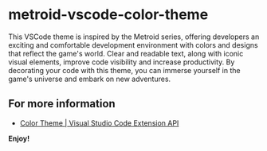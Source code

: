 # metroid-vscode-color-theme

This VSCode theme is inspired by the Metroid series, offering developers an exciting and comfortable development environment with colors and designs that reflect the game's world. Clear and readable text, along with iconic visual elements, improve code visibility and increase productivity. By decorating your code with this theme, you can immerse yourself in the game's universe and embark on new adventures.

## For more information

* [Color Theme \| Visual Studio Code Extension API](https://code.visualstudio.com/api/extension-guides/color-theme#create-a-new-color-theme)

**Enjoy!**
